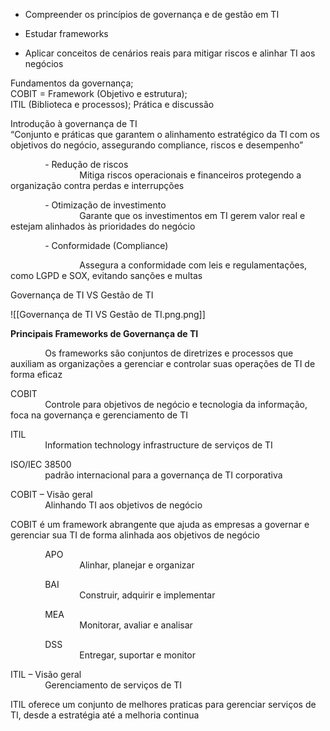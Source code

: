 



- Compreender os princípios de governança e de gestão em TI
 
- Estudar frameworks

- Aplicar conceitos de cenários reais para mitigar riscos e alinhar TI aos negócios


Fundamentos da governança;  
COBIT = Framework (Objetivo e estrutura);  
ITIL (Biblioteca e processos);
Prática e discussão

Introdução à governança de TI  
“Conjunto e práticas que garantem o alinhamento estratégico da TI com os objetivos do negócio, assegurando compliance, riscos e desempenho”

              - Redução de riscos  
                            Mitiga riscos operacionais e financeiros protegendo a organização contra perdas e interrupções

              - Otimização de investimento  
                            Garante que os investimentos em TI gerem valor real e estejam alinhados às prioridades do negócio

              - Conformidade (Compliance)

                            Assegura a conformidade com leis e regulamentações, como LGPD e SOX, evitando sanções e multas

Governança de TI VS Gestão de TI

![[Governança de TI VS Gestão de TI.png.png]]

**Principais Frameworks de Governança de TI**

              Os frameworks são conjuntos de diretrizes e processos que auxiliam as organizações a gerenciar e controlar suas operações de TI de forma eficaz

COBIT  
              Controle para objetivos de negócio e tecnologia da informação, foca na governança e gerenciamento de TI

ITIL  
              Information technology infrastructure de serviços de TI

ISO/IEC 38500  
              padrão internacional para a governança de TI corporativa

COBIT – Visão geral  
              Alinhando TI aos objetivos de negócio

COBIT é um framework abrangente que ajuda as empresas a governar e gerenciar sua TI de forma alinhada aos objetivos de negócio

              APO  
                            Alinhar, planejar e organizar

              BAI  
                            Construir, adquirir e implementar

              MEA  
                            Monitorar, avaliar e analisar

              DSS  
                            Entregar, suportar e monitor    

ITIL – Visão geral  
              Gerenciamento de serviços de TI

ITIL oferece um conjunto de melhores praticas para gerenciar serviços de TI, desde a estratégia até a melhoria continua